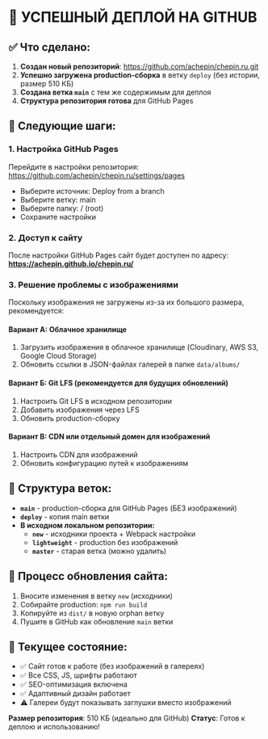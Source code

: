 # 🎉 УСПЕШНЫЙ ДЕПЛОЙ НА GITHUB

## ✅ Что сделано:

1. **Создан новый репозиторий**: https://github.com/achepin/chepin.ru.git
2. **Успешно загружена production-сборка** в ветку `deploy` (без истории, размер 510 КБ)
3. **Создана ветка `main`** с тем же содержимым для деплоя
4. **Структура репозитория готова** для GitHub Pages

## 🚀 Следующие шаги:

### 1. Настройка GitHub Pages
Перейдите в настройки репозитория: https://github.com/achepin/chepin.ru/settings/pages
- Выберите источник: Deploy from a branch
- Выберите ветку: main
- Выберите папку: / (root)
- Сохраните настройки

### 2. Доступ к сайту
После настройки GitHub Pages сайт будет доступен по адресу:
**https://achepin.github.io/chepin.ru/**

### 3. Решение проблемы с изображениями

Поскольку изображения не загружены из-за их большого размера, рекомендуется:

#### Вариант А: Облачное хранилище
1. Загрузить изображения в облачное хранилище (Cloudinary, AWS S3, Google Cloud Storage)
2. Обновить ссылки в JSON-файлах галерей в папке `data/albums/`

#### Вариант Б: Git LFS (рекомендуется для будущих обновлений)
1. Настроить Git LFS в исходном репозитории
2. Добавить изображения через LFS
3. Обновить production-сборку

#### Вариант В: CDN или отдельный домен для изображений
1. Настроить CDN для изображений
2. Обновить конфигурацию путей к изображениям

## 📁 Структура веток:

- **`main`** - production-сборка для GitHub Pages (БЕЗ изображений)
- **`deploy`** - копия main ветки
- **В исходном локальном репозитории:**
  - **`new`** - исходники проекта + Webpack настройки
  - **`lightweight`** - production без изображений
  - **`master`** - старая ветка (можно удалить)

## 🔄 Процесс обновления сайта:

1. Вносите изменения в ветку `new` (исходники)
2. Собирайте production: `npm run build`
3. Копируйте из `dist/` в новую orphan ветку
4. Пушите в GitHub как обновление `main` ветки

## 📱 Текущее состояние:

- ✅ Сайт готов к работе (без изображений в галереях)
- ✅ Все CSS, JS, шрифты работают
- ✅ SEO-оптимизация включена
- ✅ Адаптивный дизайн работает
- ⚠️ Галереи будут показывать заглушки вместо изображений

**Размер репозитория**: 510 КБ (идеально для GitHub)
**Статус**: Готов к деплою и использованию!
